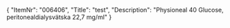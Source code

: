 {
  "ItemNr": "006406",
  "Title": "test",
  "Description": "Physioneal 40 Glucose, peritonealdialysvätska 22,7 mg/ml"
}